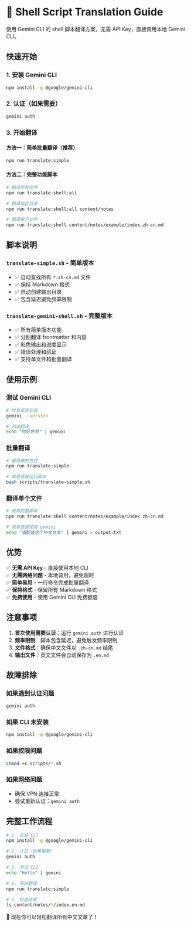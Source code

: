 # 🐚 Shell Script Translation Guide

使用 Gemini CLI 的 shell 脚本翻译方案，无需 API Key，直接调用本地 Gemini CLI。

## 快速开始

### 1. 安装 Gemini CLI
```bash
npm install -g @google/gemini-cli
```

### 2. 认证（如果需要）
```bash
gemini auth
```

### 3. 开始翻译

#### 方法一：简单批量翻译（推荐）
```bash
npm run translate:simple
```

#### 方法二：完整功能脚本
```bash
# 翻译所有文件
npm run translate:shell:all

# 翻译指定目录
npm run translate:shell:all content/notes

# 翻译单个文件
npm run translate:shell content/notes/example/index.zh-cn.md
```

## 脚本说明

### `translate-simple.sh` - 简单版本
- ✅ 自动查找所有 `*.zh-cn.md` 文件
- ✅ 保持 Markdown 格式
- ✅ 自动创建输出目录
- ✅ 包含延迟避免频率限制

### `translate-gemini-shell.sh` - 完整版本
- ✅ 所有简单版本功能
- ✅ 分别翻译 frontmatter 和内容
- ✅ 彩色输出和进度显示
- ✅ 错误处理和验证
- ✅ 支持单文件和批量翻译

## 使用示例

### 测试 Gemini CLI
```bash
# 检查是否安装
gemini --version

# 测试翻译
echo "你好世界" | gemini
```

### 批量翻译
```bash
# 最简单的方式
npm run translate:simple

# 或者直接运行脚本
bash scripts/translate-simple.sh
```

### 翻译单个文件
```bash
# 使用完整脚本
npm run translate:shell content/notes/example/index.zh-cn.md

# 或者直接使用 gemini
echo "请翻译这个中文文本" | gemini > output.txt
```

## 优势

✅ **无需 API Key** - 直接使用本地 CLI  
✅ **无需网络问题** - 本地调用，避免超时  
✅ **简单易用** - 一行命令完成批量翻译  
✅ **保持格式** - 保留所有 Markdown 格式  
✅ **免费使用** - 使用 Gemini CLI 免费额度  

## 注意事项

1. **首次使用需要认证**：运行 `gemini auth` 进行认证
2. **频率限制**：脚本包含延迟，避免触发频率限制
3. **文件格式**：确保中文文件以 `.zh-cn.md` 结尾
4. **输出文件**：英文文件会自动保存为 `.en.md`

## 故障排除

### 如果遇到认证问题
```bash
gemini auth
```

### 如果 CLI 未安装
```bash
npm install -g @google/gemini-cli
```

### 如果权限问题
```bash
chmod +x scripts/*.sh
```

### 如果网络问题
- 确保 VPN 连接正常
- 尝试重新认证：`gemini auth`

## 完整工作流程

```bash
# 1. 安装 CLI
npm install -g @google/gemini-cli

# 2. 认证（如果需要）
gemini auth

# 3. 测试 CLI
echo "Hello" | gemini

# 4. 开始翻译
npm run translate:simple

# 5. 检查结果
ls content/notes/*/index.en.md
```

🎉 现在你可以轻松翻译所有中文文章了！ 